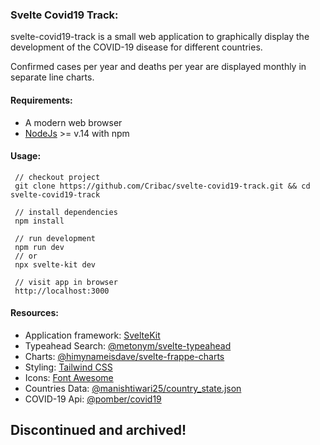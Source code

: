 ### Svelte Covid19 Track:

svelte-covid19-track is a small web application to graphically display the development of the COVID-19 disease for different countries.

Confirmed cases per year and deaths per year are displayed monthly in separate line charts.

#### Requirements:
- A modern web browser
- [NodeJs](https://nodejs.org/en/) >= v.14 with npm

#### Usage:
```
 // checkout project
 git clone https://github.com/Cribac/svelte-covid19-track.git && cd svelte-covid19-track
 
 // install dependencies
 npm install
 
 // run development
 npm run dev
 // or
 npx svelte-kit dev

 // visit app in browser
 http://localhost:3000
```


#### Resources:

 - Application framework: [SvelteKit](https://kit.svelte.dev/)
 - Typeahead Search: [@metonym/svelte-typeahead](https://github.com/metonym/svelte-typeahead)
 - Charts: [@himynameisdave/svelte-frappe-charts](https://github.com/himynameisdave/svelte-frappe-charts)
 - Styling: [Tailwind CSS](https://tailwindcss.com/)
 - Icons: [Font Awesome](https://fontawesome.com/)
 - Countries Data: [@manishtiwari25/country_state.json](https://gist.github.com/manishtiwari25/0fa055ee14f29ee6a7654d50af20f095)
 - COVID-19 Api: [@pomber/covid19](https://github.com/pomber/covid19)

## Discontinued and archived!
